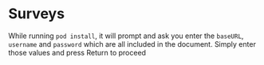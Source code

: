 # Surveys

While running `pod install`, it will prompt and ask you enter the `baseURL`, `username` and `password` which are all included in the document. Simply enter those values and press Return to proceed
